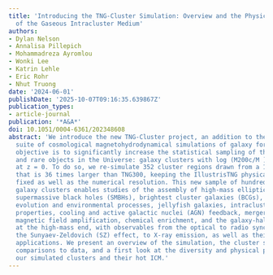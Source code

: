 ```yaml
---
title: 'Introducing the TNG-Cluster Simulation: Overview and the Physical Properties
  of the Gaseous Intracluster Medium'
authors:
- Dylan Nelson
- Annalisa Pillepich
- Mohammadreza Ayromlou
- Wonki Lee
- Katrin Lehle
- Eric Rohr
- Nhut Truong
date: '2024-06-01'
publishDate: '2025-10-07T09:16:35.639867Z'
publication_types:
- article-journal
publication: '*A&A*'
doi: 10.1051/0004-6361/202348608
abstract: 'We introduce the new TNG-Cluster project, an addition to the IllustrisTNG
  suite of cosmological magnetohydrodynamical simulations of galaxy formation. Our
  objective is to significantly increase the statistical sampling of the most massive
  and rare objects in the Universe: galaxy clusters with log (M200c/M ) 14.3-15.4
  at z = 0. To do so, we re-simulate 352 cluster regions drawn from a 1 Gpc volume
  that is 36 times larger than TNG300, keeping the IllustrisTNG physical model entirely
  fixed as well as the numerical resolution. This new sample of hundreds of massive
  galaxy clusters enables studies of the assembly of high-mass ellipticals and their
  supermassive black holes (SMBHs), brightest cluster galaxies (BCGs), satellite galaxy
  evolution and environmental processes, jellyfish galaxies, intracluster medium (ICM)
  properties, cooling and active galactic nuclei (AGN) feedback, mergers and relaxedness,
  magnetic field amplification, chemical enrichment, and the galaxy-halo connection
  at the high-mass end, with observables from the optical to radio synchrotron and
  the Sunyaev-Zeldovich (SZ) effect, to X-ray emission, as well as their cosmological
  applications. We present an overview of the simulation, the cluster sample, select
  comparisons to data, and a first look at the diversity and physical properties of
  our simulated clusters and their hot ICM.'
---
```

